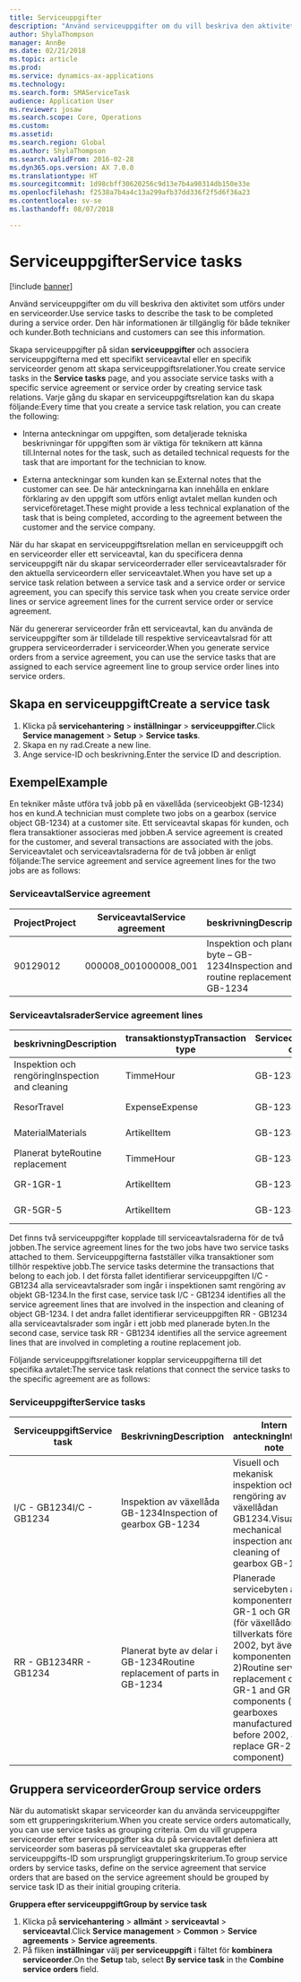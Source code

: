 ```yaml
---
title: Serviceuppgifter
description: "Använd serviceuppgifter om du vill beskriva den aktivitet som utförs under en serviceorder. Den här informationen är tillgänglig för både tekniker och kunder."
author: ShylaThompson
manager: AnnBe
ms.date: 02/21/2018
ms.topic: article
ms.prod: 
ms.service: dynamics-ax-applications
ms.technology: 
ms.search.form: SMAServiceTask
audience: Application User
ms.reviewer: josaw
ms.search.scope: Core, Operations
ms.custom: 
ms.assetid: 
ms.search.region: Global
ms.author: ShylaThompson
ms.search.validFrom: 2016-02-28
ms.dyn365.ops.version: AX 7.0.0
ms.translationtype: HT
ms.sourcegitcommit: 1d98cbff30620256c9d13e7b4a90314db150e33e
ms.openlocfilehash: f2538a7b4a4c13a299afb37dd336f2f5d6f36a23
ms.contentlocale: sv-se
ms.lasthandoff: 08/07/2018

---
```


# <a name="service-tasks"></a><span data-ttu-id="605ae-104">Serviceuppgifter</span><span class="sxs-lookup"><span data-stu-id="605ae-104">Service tasks</span></span>  

[!include [banner](../includes/banner.md)]

<span data-ttu-id="605ae-105">Använd serviceuppgifter om du vill beskriva den aktivitet som utförs under en serviceorder.</span><span class="sxs-lookup"><span data-stu-id="605ae-105">Use service tasks to describe the task to be completed during a service order.</span></span>
<span data-ttu-id="605ae-106">Den här informationen är tillgänglig för både tekniker och kunder.</span><span class="sxs-lookup"><span data-stu-id="605ae-106">Both technicians and customers can see this information.</span></span>

<span data-ttu-id="605ae-107">Skapa serviceuppgifter på sidan **serviceuppgifter** och associera serviceuppgifterna med ett specifikt serviceavtal eller en specifik serviceorder genom att skapa serviceuppgiftsrelationer.</span><span class="sxs-lookup"><span data-stu-id="605ae-107">You create service tasks in the **Service tasks** page, and you associate service tasks with a specific service agreement or service order by creating service task relations.</span></span> <span data-ttu-id="605ae-108">Varje gång du skapar en serviceuppgiftsrelation kan du skapa följande:</span><span class="sxs-lookup"><span data-stu-id="605ae-108">Every time that you create a service task relation, you can create the following:</span></span>

-  <span data-ttu-id="605ae-109">Interna anteckningar om uppgiften, som detaljerade tekniska beskrivningar för uppgiften som är viktiga för teknikern att känna till.</span><span class="sxs-lookup"><span data-stu-id="605ae-109">Internal notes for the task, such as detailed technical requests for the task that are important for the technician to know.</span></span>

-  <span data-ttu-id="605ae-110">Externa anteckningar som kunden kan se.</span><span class="sxs-lookup"><span data-stu-id="605ae-110">External notes that the customer can see.</span></span> <span data-ttu-id="605ae-111">De här anteckningarna kan innehålla en enklare förklaring av den uppgift som utförs enligt avtalet mellan kunden och serviceföretaget.</span><span class="sxs-lookup"><span data-stu-id="605ae-111">These might provide a less technical explanation of the task that is being completed, according to the agreement between the customer and the service company.</span></span>

<span data-ttu-id="605ae-112">När du har skapat en serviceuppgiftsrelation mellan en serviceuppgift och en serviceorder eller ett serviceavtal, kan du specificera denna serviceuppgift när du skapar serviceorderrader eller serviceavtalsrader för den aktuella serviceordern eller serviceavtalet.</span><span class="sxs-lookup"><span data-stu-id="605ae-112">When you have set up a service task relation between a service task and a service order or service agreement, you can specify this service task when you create service order lines or service agreement lines for the current service order or service agreement.</span></span>

<span data-ttu-id="605ae-113">När du genererar serviceorder från ett serviceavtal, kan du använda de serviceuppgifter som är tilldelade till respektive serviceavtalsrad för att gruppera serviceorderrader i serviceorder.</span><span class="sxs-lookup"><span data-stu-id="605ae-113">When you generate service orders from a service agreement, you can use the service tasks that are assigned to each service agreement line to group service order lines into service orders.</span></span>

## <a name="create-a-service-task"></a><span data-ttu-id="605ae-114">Skapa en serviceuppgift</span><span class="sxs-lookup"><span data-stu-id="605ae-114">Create a service task</span></span>

1. <span data-ttu-id="605ae-115">Klicka på **servicehantering** \> **inställningar** \> **serviceuppgifter**.</span><span class="sxs-lookup"><span data-stu-id="605ae-115">Click **Service management** \> **Setup** \> **Service tasks**.</span></span>
2. <span data-ttu-id="605ae-116">Skapa en ny rad.</span><span class="sxs-lookup"><span data-stu-id="605ae-116">Create a new line.</span></span>
3. <span data-ttu-id="605ae-117">Ange service-ID och beskrivning.</span><span class="sxs-lookup"><span data-stu-id="605ae-117">Enter the service ID and description.</span></span>

## <a name="example"></a><span data-ttu-id="605ae-118">Exempel</span><span class="sxs-lookup"><span data-stu-id="605ae-118">Example</span></span>

<span data-ttu-id="605ae-119">En tekniker måste utföra två jobb på en växellåda (serviceobjekt GB-1234) hos en kund.</span><span class="sxs-lookup"><span data-stu-id="605ae-119">A technician must complete two jobs on a gearbox (service object GB-1234) at a customer site.</span></span> <span data-ttu-id="605ae-120">Ett serviceavtal skapas för kunden, och flera transaktioner associeras med jobben.</span><span class="sxs-lookup"><span data-stu-id="605ae-120">A service agreement is created for the customer, and several transactions are associated with the jobs.</span></span> <span data-ttu-id="605ae-121">Serviceavtalet och serviceavtalsraderna för de två jobben är enligt följande:</span><span class="sxs-lookup"><span data-stu-id="605ae-121">The service agreement and service agreement lines for the two jobs are as follows:</span></span>

### <a name="service-agreement"></a><span data-ttu-id="605ae-122">Serviceavtal</span><span class="sxs-lookup"><span data-stu-id="605ae-122">Service agreement</span></span>

| <span data-ttu-id="605ae-123">Project</span><span class="sxs-lookup"><span data-stu-id="605ae-123">Project</span></span> | <span data-ttu-id="605ae-124">Serviceavtal</span><span class="sxs-lookup"><span data-stu-id="605ae-124">Service agreement</span></span> | <span data-ttu-id="605ae-125">beskrivning</span><span class="sxs-lookup"><span data-stu-id="605ae-125">Description</span></span>                                  | <span data-ttu-id="605ae-126">Grupp</span><span class="sxs-lookup"><span data-stu-id="605ae-126">Group</span></span>   |
|---------|-------------------|----------------------------------------------|---------|
| <span data-ttu-id="605ae-127">9012</span><span class="sxs-lookup"><span data-stu-id="605ae-127">9012</span></span>    | <span data-ttu-id="605ae-128">000008\_001</span><span class="sxs-lookup"><span data-stu-id="605ae-128">000008\_001</span></span>       | <span data-ttu-id="605ae-129">Inspektion och planerat byte – GB-1234</span><span class="sxs-lookup"><span data-stu-id="605ae-129">Inspection and routine replacement – GB-1234</span></span> | <span data-ttu-id="605ae-130">Bonus</span><span class="sxs-lookup"><span data-stu-id="605ae-130">Premium</span></span> |

### <a name="service-agreement-lines"></a><span data-ttu-id="605ae-131">Serviceavtalsrader</span><span class="sxs-lookup"><span data-stu-id="605ae-131">Service agreement lines</span></span>

| <span data-ttu-id="605ae-132">beskrivning</span><span class="sxs-lookup"><span data-stu-id="605ae-132">Description</span></span>             | <span data-ttu-id="605ae-133">transaktionstyp</span><span class="sxs-lookup"><span data-stu-id="605ae-133">Transaction type</span></span> | <span data-ttu-id="605ae-134">Serviceobjekt</span><span class="sxs-lookup"><span data-stu-id="605ae-134">Service object</span></span> | <span data-ttu-id="605ae-135">Serviceuppgift</span><span class="sxs-lookup"><span data-stu-id="605ae-135">Service task</span></span> |
|-------------------------|------------------|----------------|--------------|
| <span data-ttu-id="605ae-136">Inspektion och rengöring</span><span class="sxs-lookup"><span data-stu-id="605ae-136">Inspection and cleaning</span></span> | <span data-ttu-id="605ae-137">Timme</span><span class="sxs-lookup"><span data-stu-id="605ae-137">Hour</span></span>             | <span data-ttu-id="605ae-138">GB-1234</span><span class="sxs-lookup"><span data-stu-id="605ae-138">GB-1234</span></span>        | <span data-ttu-id="605ae-139">I/C - GB1234</span><span class="sxs-lookup"><span data-stu-id="605ae-139">I/C - GB1234</span></span> |
| <span data-ttu-id="605ae-140">Resor</span><span class="sxs-lookup"><span data-stu-id="605ae-140">Travel</span></span>                  | <span data-ttu-id="605ae-141">Expense</span><span class="sxs-lookup"><span data-stu-id="605ae-141">Expense</span></span>          | <span data-ttu-id="605ae-142">GB-1234</span><span class="sxs-lookup"><span data-stu-id="605ae-142">GB-1234</span></span>        | <span data-ttu-id="605ae-143">I/C - GB1234</span><span class="sxs-lookup"><span data-stu-id="605ae-143">I/C - GB1234</span></span> |
| <span data-ttu-id="605ae-144">Material</span><span class="sxs-lookup"><span data-stu-id="605ae-144">Materials</span></span>               | <span data-ttu-id="605ae-145">Artikel</span><span class="sxs-lookup"><span data-stu-id="605ae-145">Item</span></span>             | <span data-ttu-id="605ae-146">GB-1234</span><span class="sxs-lookup"><span data-stu-id="605ae-146">GB-1234</span></span>        | <span data-ttu-id="605ae-147">I/C - GB1234</span><span class="sxs-lookup"><span data-stu-id="605ae-147">I/C - GB1234</span></span> |
| <span data-ttu-id="605ae-148">Planerat byte</span><span class="sxs-lookup"><span data-stu-id="605ae-148">Routine replacement</span></span>     | <span data-ttu-id="605ae-149">Timme</span><span class="sxs-lookup"><span data-stu-id="605ae-149">Hour</span></span>             | <span data-ttu-id="605ae-150">GB-1234</span><span class="sxs-lookup"><span data-stu-id="605ae-150">GB-1234</span></span>        | <span data-ttu-id="605ae-151">RR - GB1234</span><span class="sxs-lookup"><span data-stu-id="605ae-151">RR - GB1234</span></span>  |
| <span data-ttu-id="605ae-152">GR-1</span><span class="sxs-lookup"><span data-stu-id="605ae-152">GR-1</span></span>                    | <span data-ttu-id="605ae-153">Artikel</span><span class="sxs-lookup"><span data-stu-id="605ae-153">Item</span></span>             | <span data-ttu-id="605ae-154">GB-1234</span><span class="sxs-lookup"><span data-stu-id="605ae-154">GB-1234</span></span>        | <span data-ttu-id="605ae-155">RR - GB1234</span><span class="sxs-lookup"><span data-stu-id="605ae-155">RR - GB1234</span></span>  |
| <span data-ttu-id="605ae-156">GR-5</span><span class="sxs-lookup"><span data-stu-id="605ae-156">GR-5</span></span>                    | <span data-ttu-id="605ae-157">Artikel</span><span class="sxs-lookup"><span data-stu-id="605ae-157">Item</span></span>             | <span data-ttu-id="605ae-158">GB-1234</span><span class="sxs-lookup"><span data-stu-id="605ae-158">GB-1234</span></span>        | <span data-ttu-id="605ae-159">RR - GB1234</span><span class="sxs-lookup"><span data-stu-id="605ae-159">RR - GB1234</span></span>  |

<span data-ttu-id="605ae-160">Det finns två serviceuppgifter kopplade till serviceavtalsraderna för de två jobben.</span><span class="sxs-lookup"><span data-stu-id="605ae-160">The service agreement lines for the two jobs have two service tasks attached to them.</span></span> <span data-ttu-id="605ae-161">Serviceuppgifterna fastställer vilka transaktioner som tillhör respektive jobb.</span><span class="sxs-lookup"><span data-stu-id="605ae-161">The service tasks determine the transactions that belong to each job.</span></span> <span data-ttu-id="605ae-162">I det första fallet identifierar serviceuppgiften I/C - GB1234 alla serviceavtalsrader som ingår i inspektionen samt rengöring av objekt GB-1234.</span><span class="sxs-lookup"><span data-stu-id="605ae-162">In the first case, service task I/C - GB1234 identifies all the service agreement lines that are involved in the inspection and cleaning of object GB-1234.</span></span> <span data-ttu-id="605ae-163">I det andra fallet identifierar serviceuppgiften RR - GB1234 alla serviceavtalsrader som ingår i ett jobb med planerade byten.</span><span class="sxs-lookup"><span data-stu-id="605ae-163">In the second case, service task RR - GB1234 identifies all the service agreement lines that are involved in completing a routine replacement job.</span></span>

<span data-ttu-id="605ae-164">Följande serviceuppgiftsrelationer kopplar serviceuppgifterna till det specifika avtalet:</span><span class="sxs-lookup"><span data-stu-id="605ae-164">The service task relations that connect the service tasks to the specific agreement are as follows:</span></span>

### <a name="service-tasks"></a><span data-ttu-id="605ae-165">Serviceuppgifter</span><span class="sxs-lookup"><span data-stu-id="605ae-165">Service tasks</span></span>

| <span data-ttu-id="605ae-166">Serviceuppgift</span><span class="sxs-lookup"><span data-stu-id="605ae-166">Service task</span></span> | <span data-ttu-id="605ae-167">Beskrivning</span><span class="sxs-lookup"><span data-stu-id="605ae-167">Description</span></span>                             | <span data-ttu-id="605ae-168">Intern anteckning</span><span class="sxs-lookup"><span data-stu-id="605ae-168">Internal note</span></span>                                                                                                                 | <span data-ttu-id="605ae-169">Extern anteckning</span><span class="sxs-lookup"><span data-stu-id="605ae-169">External note</span></span>                 |
|--------------|-----------------------------------------|-------------------------------------------------------------------------------------------------------------------------------|-------------------------------|
| <span data-ttu-id="605ae-170">I/C - GB1234</span><span class="sxs-lookup"><span data-stu-id="605ae-170">I/C - GB1234</span></span> | <span data-ttu-id="605ae-171">Inspektion av växellåda GB-1234</span><span class="sxs-lookup"><span data-stu-id="605ae-171">Inspection of gearbox GB-1234</span></span>           | <span data-ttu-id="605ae-172">Visuell och mekanisk inspektion och rengöring av växellådan GB1234.</span><span class="sxs-lookup"><span data-stu-id="605ae-172">Visual and mechanical inspection and cleaning of gearbox GB-1234</span></span>                                                              | <span data-ttu-id="605ae-173">Rutininspektion av växellåda</span><span class="sxs-lookup"><span data-stu-id="605ae-173">Routine inspection of gearbox</span></span> |
| <span data-ttu-id="605ae-174">RR - GB1234</span><span class="sxs-lookup"><span data-stu-id="605ae-174">RR - GB1234</span></span>  | <span data-ttu-id="605ae-175">Planerat byte av delar i GB-1234</span><span class="sxs-lookup"><span data-stu-id="605ae-175">Routine replacement of parts in GB-1234</span></span> | <span data-ttu-id="605ae-176">Planerade servicebyten av komponenterna GR-1 och GR-5 (för växellådor som tillverkats före 2002, byt även komponenten GR-2)</span><span class="sxs-lookup"><span data-stu-id="605ae-176">Routine service replacement of GR-1 and GR-5 components (for gearboxes manufactured before 2002, also replace GR-2 component)</span></span> | <span data-ttu-id="605ae-177">Planerat byte av reservdelar</span><span class="sxs-lookup"><span data-stu-id="605ae-177">Routine replacement of parts</span></span>  |

## <a name="group-service-orders"></a><span data-ttu-id="605ae-178">Gruppera serviceorder</span><span class="sxs-lookup"><span data-stu-id="605ae-178">Group service orders</span></span>

<span data-ttu-id="605ae-179">När du automatiskt skapar serviceorder kan du använda serviceuppgifter som ett grupperingskriterium.</span><span class="sxs-lookup"><span data-stu-id="605ae-179">When you create service orders automatically, you can use service tasks as grouping criteria.</span></span> <span data-ttu-id="605ae-180">Om du vill gruppera serviceorder efter serviceuppgifter ska du på serviceavtalet definiera att serviceorder som baseras på serviceavtalet ska grupperas efter serviceuppgifts-ID som ursprungligt grupperingskriterium.</span><span class="sxs-lookup"><span data-stu-id="605ae-180">To group service orders by service tasks, define on the service agreement that service orders that are based on the service agreement should be grouped by service task ID as their initial grouping criteria.</span></span>

<span data-ttu-id="605ae-181">**Gruppera efter serviceuppgift**</span><span class="sxs-lookup"><span data-stu-id="605ae-181">**Group by service task**</span></span>

1. <span data-ttu-id="605ae-182">Klicka på **servicehantering** \> **allmänt** \> **serviceavtal** \> **serviceavtal**.</span><span class="sxs-lookup"><span data-stu-id="605ae-182">Click **Service management** \> **Common** \> **Service agreements** \> **Service agreements**.</span></span>
2. <span data-ttu-id="605ae-183">På fliken **inställningar** välj **per serviceuppgift** i fältet för **kombinera serviceorder**.</span><span class="sxs-lookup"><span data-stu-id="605ae-183">On the **Setup** tab, select **By service task** in the **Combine service orders** field.</span></span>



